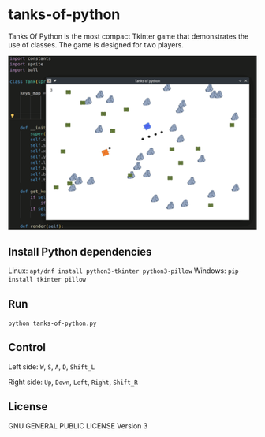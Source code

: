 # tanks-of-python

Tanks Of Python is the most compact Tkinter game that demonstrates the use of classes. The game is designed for two players.

![screenshot](https://github.com/skosachiov/tanks-of-python/blob/main/screenshot.png)

## Install Python dependencies

Linux: `apt/dnf install python3-tkinter python3-pillow`
Windows: `pip install tkinter pillow`

## Run

`python tanks-of-python.py`

## Control

Left side: `W`, `S`, `A`, `D`, `Shift_L`

Right side: `Up`, `Down`, `Left`, `Right`, `Shift_R`

## License

GNU GENERAL PUBLIC LICENSE Version 3
